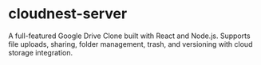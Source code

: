 # cloudnest-server
A full-featured Google Drive Clone built with React and Node.js. Supports file uploads, sharing, folder management, trash, and versioning with cloud storage integration.
